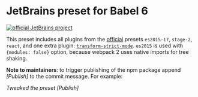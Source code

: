 # JetBrains preset for Babel 6

[![official JetBrains project](http://jb.gg/badges/official-flat-square.svg)](https://confluence.jetbrains.com/display/ALL/JetBrains+on+GitHub)

This preset includes all plugins from the [official](https://babeljs.io/docs/plugins/#presets-official-presets) presets
`es2015-17`, `stage-2`, `react`,
and one extra plugin:
[`transform-strict-mode`](http://babeljs.io/docs/plugins/transform-strict-mode). `es2015` is used with `{modules: false}` option, because webpack 2 uses native imports for tree shaking.

**Note to maintainers**: to trigger publishing of the npm package append *\[Publish\]* to the commit message. For example:

*Tweaked the preset \[Publish\]* 

